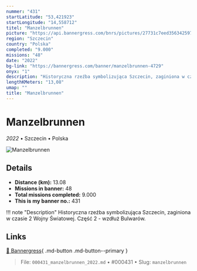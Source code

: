 ```yaml
---
nummer: "431"
startLatitude: "53,421923"
startLongitude: "14,558712"
titel: "Manzelbrunnen"
picture: "https://api.bannergress.com/bnrs/pictures/27731c7eed356342597202a124dc7155"
region: "Szczecin"
country: "Polska"
completed: "9.000"
missions: "48"
date: "2022"
bg-link: "https://bannergress.com/banner/manzelbrunnen-4729"
onyx: "1"
description: "Historyczna rzeźba symbolizująca Szczecin, zaginiona w czasie 2 Wojny Światowej. Część  2 - wzdłuż Bulwarów."
lengthKMeters: "13,08"
umap: ""
title: "Manzelbrunnen"
---
```

# Manzelbrunnen

*2022* • Szczecin • Polska

![Manzelbrunnen](https://api.bannergress.com/bnrs/pictures/27731c7eed356342597202a124dc7155)

## Details
- **Distance (km):** 13.08
- **Missions in banner:** 48
- **Total missions completed:** 9.000
- **This is my banner no.:** 431


!!! note "Description"
    Historyczna rzeźba symbolizująca Szczecin, zaginiona w czasie 2 Wojny Światowej. Część  2 - wzdłuż Bulwarów.



## Links
[🔗 Bannergress](https://bannergress.com/banner/manzelbrunnen-4729){ .md-button .md-button--primary }



> File: `000431_manzelbrunnen_2022.md` • #000431 • Slug: `manzelbrunnen`
